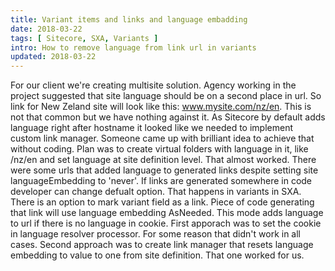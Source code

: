 ```yaml
---
title: Variant items and links and language embadding
date: 2018-03-22
tags: [ Sitecore, SXA, Variants ]
intro: How to remove language from link url in variants
updated: 2018-03-22
---
```


For our client we're creating multisite solution. Agency working in the project suggested that site language should be on a second place in url. So link for New Zeland site will look like this: www.mysite.com/nz/en. This is not that common but we have nothing against it. As Sitecore by default adds language right after hostname it looked like we needed to implement custom link manager. Someone came up with brilliant idea to achieve that without coding. Plan was to create virtual folders with language in it, like /nz/en and set language at site definition level. That almost worked. There were some urls that added language to generated links despite setting site languageEmbedding to 'never'. If links are generated somewhere in code developer can change defualt option. That happens in variants in SXA. There is an option to mark variant field as a link. Piece of code generating that link will use language embedding AsNeeded. This mode adds language to url if there is no language in cookie. First apporach was to set the cookie in language resolver processor. For some reason that didn't work in all cases. Second approach was to create link manager that resets language embedding to value to one from site definition. That one worked for us. 
